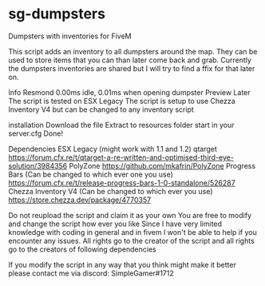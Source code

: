 # sg-dumpsters
Dumpsters with inventories for FiveM

This script adds an inventory to all dumpsters around the map. They can be used to store items that you can than later come back and grab.
Currently the dumpsters inventories are shared but I will try to find a ffix for that later on.

Info
Resmond 0.00ms idle, 0.01ms when opening dumpster
Preview Later
The script is tested on ESX Legacy
The script is setup to use Chezza Inventory V4 but can be changed to any inventory script

installation
Download the file
Extract to resources folder
start in your server.cfg
Done!

Dependencies
ESX Legacy (might work with 1.1 and 1.2)
qtarget https://forum.cfx.re/t/qtarget-a-re-written-and-optimised-third-eye-solution/3984356
PolyZone https://github.com/mkafrin/PolyZone
Progress Bars (Can be changed to which ever one you use) https://forum.cfx.re/t/release-progress-bars-1-0-standalone/526287
Chezza Inventory V4 (Can be changed to which ever you use) https://store.chezza.dev/package/4770357

Do not reupload the script and claim it as your own You are free to modify and change the script how ever you like Since I have very limited knowledge with coding in general and in fivem I won't be able to help if you encounter any issues. All rights go to the creator of the script and all rights go to the creators of following dependencies

If you modify the script in any way that you think might make it better please contact me via discord: SimpleGamer#1712
